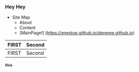 ### **Hey Hey**
* Site Map
  * About
  * Content
  * [MainPage!] (https://enestop.github.io/deneme.github.io)

FIRST | Second
----- | -----
FIRST | Second

~~this~~
